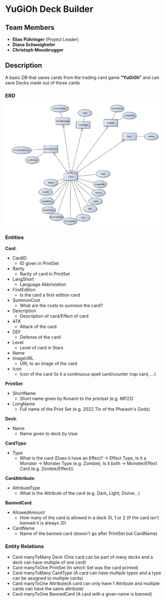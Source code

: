 # YuGiOh Deck Builder

## Team Members

- **Elias Pühringer** (Project Leader)
- **Diana Schweighofer**
- **Christoph Moosbrugger**

## Description

A basic DB that saves cards from the trading card game **"YuGiOh"** and can save Decks made out of those cards

### ERD

![yugioh_ERD](./mdpics/yugioh_erd.png)

### Entities

**Card**:  

- CardID
  - ID given in PrintSet
- Rarity
  - Rarity of card in PrintSet
- LangShort
  - Language Abbriviation
- FirstEdition
  - Is the card a first edition card
- SummonCost
  - What are the costs to summon the card?
- Description
  - Description of card/Effect of card
- ATK
  - Attack of the card
- DEF
  - Defense of the card
- Level
  - Level of card in Stars
- Name
- ImageURL
  - URL to an image of the card  
- Icon
  - Icon of the card (Is it a continuous spell card/counter trap card, ...)
  
**PrintSet**:  

- ShortName
  - Short name given by Konami to the printset (e.g. MP22)
- LongName
  - Full name of the Print Set (e.g. 2022 Tin of the Pharaoh's Gods)  
  
**Deck**:  

- Name
  - Name given to deck by User  
  
**CardType**:  

- Type
  - What is the card (Does it have an Effect? -> Effect Type, Is it a Monster -> Monster Type (e.g. Zombie), Is it both -> Monster/Effect Card (e.g. Zombie/Effect))  
  
**CardAttribute**:  

- AttributeType
  - What is the Attribute of the card (e.g. Dark, Light, Divine...)
  
**BannedCard**:  

- AllowedAmount
  - How many of the card is allowed in a deck (0, 1 or 2 (if the card isn't banned it is always 3))
- CardName
  - Name of the banned card (doesn't go after PrintSet but CardName)
  
### Entity Relations

- Card manyToMany Deck (One card can be part of many decks and a deck can have multiple of one card)  
- Card manyToOne PrintSet (In which Set was the card printed)  
- Card manyToMany CardType (A card can have multiple types and a type can be assigned to multiple cards)  
- Card manyToOne Attribute(A card can only have 1 Attribute and multiple cards can have the same attribute)  
- Card manyToOne BannedCard (A card with a given name is banned)  
